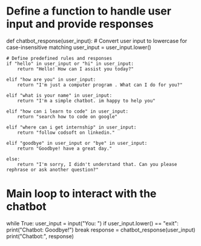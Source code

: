 # Define a function to handle user input and provide responses
def chatbot_response(user_input):
    # Convert user input to lowercase for case-insensitive matching
    user_input = user_input.lower()

    # Define predefined rules and responses
    if "hello" in user_input or "hi" in user_input:
        return "Hello! How can I assist you today?"

    elif "how are you" in user_input:
        return "I'm just a computer program . What can I do for you?"

    elif "what is your name" in user_input:
        return "I'm a simple chatbot. im happy to help you"

    elif "how can i learn to code" in user_input:
        return "search how to code on google"

    elif "where can i get internship" in user_input:
        return "follow codsoft on linkedin."

    elif "goodbye" in user_input or "bye" in user_input:
        return "Goodbye! have a great day."

    else:
        return "I'm sorry, I didn't understand that. Can you please rephrase or ask another question?"

# Main loop to interact with the chatbot
while True:
    user_input = input("You: ")
    if user_input.lower() == "exit":
        print("Chatbot: Goodbye!")
        break
    response = chatbot_response(user_input)
    print("Chatbot:", response)
